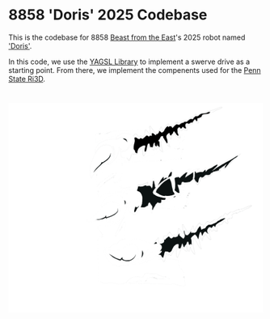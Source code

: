 # 8858 'Doris' 2025 Codebase

This is the codebase for 8858 [Beast from the East]()'s 2025 robot named ['Doris'](https://en.wikipedia.org/wiki/Doris_(Oceanid)).

In this code, we use the [YAGSL Library](https://docs.yagsl.com/) to implement a swerve drive as a starting point.
From there, we implement the compenents used for the [Penn State Ri3D](https://pennstateri3d.com/).

#
[![Logo of Team 8858 'Beast from the East'](../../images/logos/8858_logo.png)](https://www.thebluealliance.com/team/8858)
